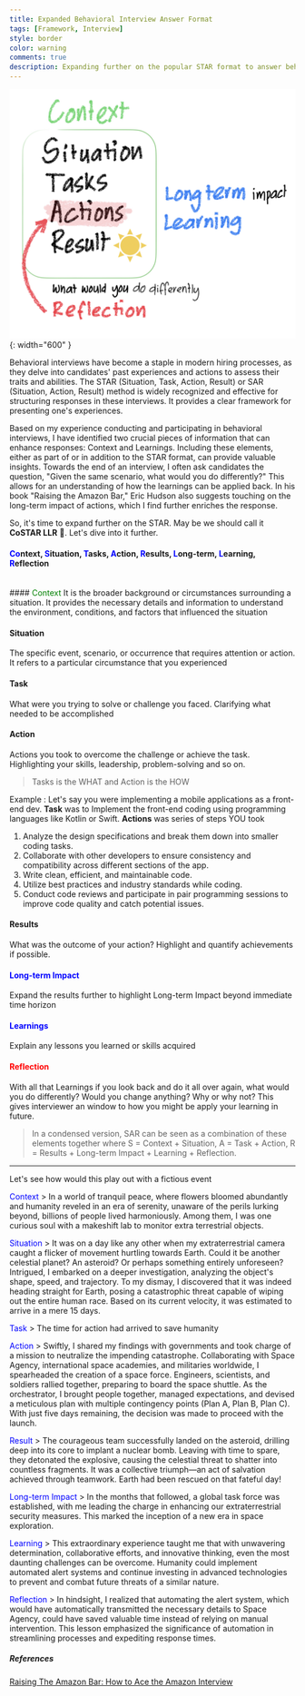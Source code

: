 ```yaml
---
title: Expanded Behavioral Interview Answer Format
tags: [Framework, Interview]
style: border
color: warning
comments: true
description: Expanding further on the popular STAR format to answer behavioral interview questions
---
```


![](/assets/images/CoStarLLR.jpg){: width="600" }


Behavioral interviews have become a staple in modern hiring processes, as they delve into candidates' past experiences and actions to assess their traits and abilities. The STAR (Situation, Task, Action, Result) or SAR (Situation, Action, Result) method is widely recognized and effective for structuring responses in these interviews. It provides a clear framework for presenting one's experiences.

Based on my experience conducting and participating in behavioral interviews, I have identified two crucial pieces of information that can enhance responses: Context and Learnings. Including these elements, either as part of or in addition to the STAR format, can provide valuable insights. Towards the end of an interview, I often ask candidates the question, "Given the same scenario, what would you do differently?" This allows for an understanding of how the learnings can be applied back. In his book "Raising the Amazon Bar," Eric Hudson also suggests touching on the long-term impact of actions, which I find further enriches the response.

So, it's time to expand further on the STAR. May be we should call it **CoSTAR LLR** 🤔. Let's dive into it further.

#### <span style="color:blue">**Co**</span>ntext, <span style="color:blue">**S**</span>ituation, <span style="color:blue">**T**</span>asks, <span style="color:blue">**A**</span>ction, <span style="color:blue">**R**</span>esults, <span style="color:blue">**L**</span>ong-term, <span style="color:blue">**L**</span>earning, <span style="color:blue">**R**</span>eflection
<br>
#### <font color="green">Context</font>
It is the broader background or circumstances surrounding a situation. It provides the necessary details and information to understand the environment, conditions, and factors that influenced the situation

#### Situation
The specific event, scenario, or occurrence that requires attention or action. It refers to a particular circumstance that you experienced

#### Task 
What were you trying to solve or challenge you faced. Clarifying what needed to be accomplished

#### Action
Actions you took to overcome the challenge or achieve the task. Highlighting your skills, leadership, problem-solving and so on.

> Tasks is the WHAT and Action is the HOW

Example : Let's say you were implementing a mobile applications as a front-end dev. 
**Task** was to Implement the front-end coding using programming languages like Kotlin or Swift. 
**Actions** was series of steps YOU took
1.  Analyze the design specifications and break them down into smaller coding tasks.
2.  Collaborate with other developers to ensure consistency and compatibility across different sections of the app.
3.  Write clean, efficient, and maintainable code.
4.  Utilize best practices and industry standards while coding.
5.  Conduct code reviews and participate in pair programming sessions to improve code quality and catch potential issues.

#### Results
What was the outcome of your action? Highlight and quantify achievements if possible.

#### <font color="blue">Long-term Impact</font>
Expand the results further to highlight Long-term Impact beyond immediate time horizon

#### <font color="blue">Learnings</font>
Explain any lessons you learned or skills acquired

#### <font color="red">Reflection</font>
With all that Learnings if you look back and do it all over again, what would you do differently? Would you change anything? Why or why not? This gives interviewer an window to how you might be apply your learning in future.

> In a condensed version, SAR can be seen as a combination of these elements together  where S = Context + Situation, A = Task + Action, R = Results + Long-term Impact + Learning + Reflection.

----
Let's see how would this play out with a fictious event

<span style="color:blue">Context</span> >  In a world of tranquil peace, where flowers bloomed abundantly and humanity reveled in an era of serenity, unaware of the perils lurking beyond, billions of people lived harmoniously. Among them, I was one curious soul with a makeshift lab to monitor extra terrestrial objects. 

<span style="color:blue">Situation</span> >  It was on a day like any other when my extraterrestrial camera caught a flicker of movement hurtling towards Earth. Could it be another celestial planet? An asteroid? Or perhaps something entirely unforeseen? Intrigued, I embarked on a deeper investigation, analyzing the object's shape, speed, and trajectory. To my dismay, I discovered that it was indeed heading straight for Earth, posing a catastrophic threat capable of wiping out the entire human race. Based on its current velocity, it was estimated to arrive in a mere 15 days.

<span style="color:blue">Task</span> >  The time for action had arrived to save humanity

<span style="color:blue">Action</span> >  Swiftly, I shared my findings with governments and took charge of a mission to neutralize the impending catastrophe. Collaborating with Space Agency, international space academies, and militaries worldwide, I spearheaded the creation of a space force. Engineers, scientists, and soldiers rallied together, preparing to board the space shuttle. As the orchestrator, I brought people together, managed expectations, and devised a meticulous plan with multiple contingency points (Plan A, Plan B, Plan C). With just five days remaining, the decision was made to proceed with the launch.

<span style="color:blue">Result</span> >  The courageous team successfully landed on the asteroid, drilling deep into its core to implant a nuclear bomb. Leaving with time to spare, they detonated the explosive, causing the celestial threat to shatter into countless fragments. It was a collective triumph—an act of salvation achieved through teamwork. Earth had been rescued on that fateful day!

<span style="color:blue">Long-term Impact</span> >  In the months that followed, a global task force was established, with me leading the charge in enhancing our extraterrestrial security measures. This marked the inception of a new era in space exploration.

<span style="color:blue">Learning</span> >  This extraordinary experience taught me that with unwavering determination, collaborative efforts, and innovative thinking, even the most daunting challenges can be overcome. Humanity could implement automated alert systems and continue investing in advanced technologies to prevent and combat future threats of a similar nature.

<span style="color:blue">Reflection</span> >  In hindsight, I realized that automating the alert system, which would have automatically transmitted the necessary details to Space Agency, could have saved valuable time instead of relying on manual intervention. This lesson emphasized the significance of automation in streamlining processes and expediting response times.


##### References
[Raising The Amazon Bar: How to Ace the Amazon Interview](https://www.amazon.com/Raising-Amazon-Bar-Interview-Raiser/dp/B0BYLPSQVL)